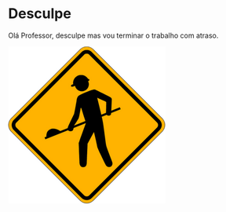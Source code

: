 # Desculpe
Olá Professor, desculpe mas vou terminar o trabalho com atraso.

![Em obras](./reforma.jpg "Em obras")
